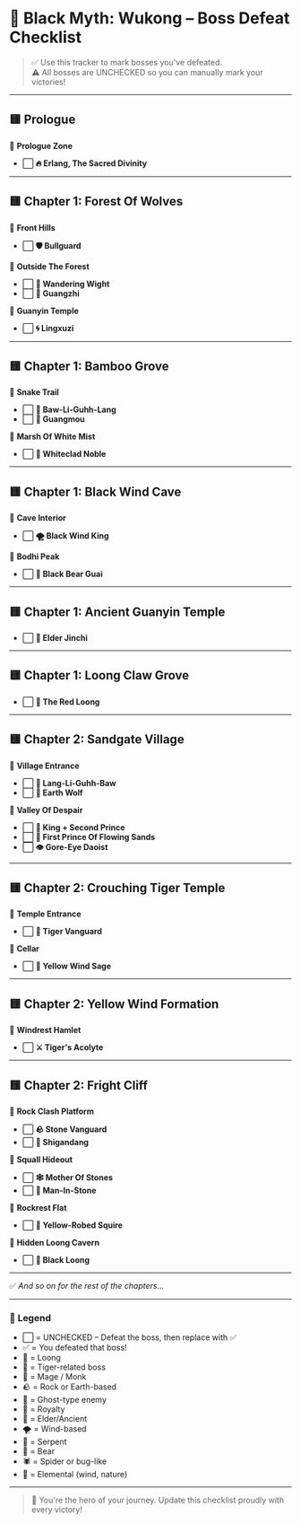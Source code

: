 # 🐒 Black Myth: Wukong – Boss Defeat Checklist

> ✅ Use this tracker to mark bosses you've defeated.  
> ⚠️ All bosses are UNCHECKED so you can manually mark your victories!

---

## 🟨 Prologue

📍 **Prologue Zone**
- ⬜️ **🔥 Erlang, The Sacred Divinity**

---

## 🟨 Chapter 1: Forest Of Wolves

📍 **Front Hills**
- ⬜️ **🛡️ Bullguard**

📍 **Outside The Forest**
- ⬜️ **👻 Wandering Wight**  
- ⬜️ **🧙 Guangzhi**

📍 **Guanyin Temple**
- ⬜️ **🌀 Lingxuzi**

---

## 🟨 Chapter 1: Bamboo Grove

📍 **Snake Trail**
- ⬜️ **🐍 Baw-Li-Guhh-Lang**  
- ⬜️ **🧙 Guangmou**

📍 **Marsh Of White Mist**
- ⬜️ **👑 Whiteclad Noble**

---

## 🟨 Chapter 1: Black Wind Cave

📍 **Cave Interior**
- ⬜️ **🌪️ Black Wind King**

📍 **Bodhi Peak**
- ⬜️ **🐻 Black Bear Guai**

---

## 🟨 Chapter 1: Ancient Guanyin Temple

- ⬜️ **🧓 Elder Jinchi**

---

## 🟨 Chapter 1: Loong Claw Grove

- ⬜️ **🐉 The Red Loong**

---

## 🟨 Chapter 2: Sandgate Village

📍 **Village Entrance**
- ⬜️ **🐺 Lang-Li-Guhh-Baw**  
- ⬜️ **🐾 Earth Wolf**

📍 **Valley Of Despair**
- ⬜️ **🤴 King + Second Prince**  
- ⬜️ **👑 First Prince Of Flowing Sands**  
- ⬜️ **👁️ Gore-Eye Daoist**

---

## 🟨 Chapter 2: Crouching Tiger Temple

📍 **Temple Entrance**
- ⬜️ **🐅 Tiger Vanguard**

📍 **Cellar**
- ⬜️ **🍃 Yellow Wind Sage**

---

## 🟨 Chapter 2: Yellow Wind Formation

📍 **Windrest Hamlet**
- ⬜️ **⚔️ Tiger's Acolyte**

---

## 🟨 Chapter 2: Fright Cliff

📍 **Rock Clash Platform**
- ⬜️ **🪨 Stone Vanguard**  
- ⬜️ **🧱 Shigandang**

📍 **Squall Hideout**
- ⬜️ **🕸️ Mother Of Stones**  
- ⬜️ **👤 Man-In-Stone**

📍 **Rockrest Flat**
- ⬜️ **🧥 Yellow-Robed Squire**

📍 **Hidden Loong Cavern**
- ⬜️ **🐉 Black Loong**

---

✅ *And so on for the rest of the chapters...*

---

### 📌 **Legend**
- ⬜️ = UNCHECKED – Defeat the boss, then replace with ✅  
- ✅ = You defeated that boss!  
- 🐉 = Loong  
- 🐅 = Tiger-related boss  
- 🧙 = Mage / Monk  
- 🪨 = Rock or Earth-based  
- 👻 = Ghost-type enemy  
- 👑 = Royalty  
- 🧓 = Elder/Ancient  
- 🌪️ = Wind-based  
- 🐍 = Serpent  
- 🐻 = Bear  
- 🕷️ = Spider or bug-like  
- 🍃 = Elemental (wind, nature)

---

> 👊 You're the hero of your journey. Update this checklist proudly with every victory!

